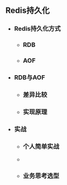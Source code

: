 ## Redis持久化

* ### Redis持久化方式

  * ### RDB

  * ### AOF

* ### RDB与AOF

  * ### 差异比较

  * ### 实现原理

* ### 实战

  * ### 个人简单实战

  * 

  * ### 业务思考选型